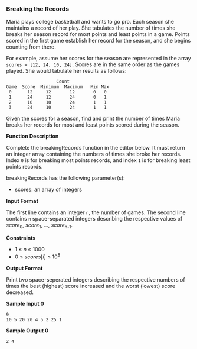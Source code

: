 ### __Breaking the Records__

Maria plays college basketball and wants to go pro. Each season she maintains a record of her play. She tabulates the number of times she breaks her season record for most points and least points in a game. Points scored in the first game establish her record for the season, and she begins counting from there.

For example, assume her scores for the season are represented in the array `scores = [12, 24, 10, 24]`. Scores are in the same order as the games played. She would tabulate her results as follows:

```
                   Count
Game  Score  Minimum  Maximum   Min Max
 0      12     12       12       0   0
 1      24     12       24       0   1
 2      10     10       24       1   1
 3      24     10       24       1   1
```

Given the scores for a season, find and print the number of times Maria breaks her records for most and least points scored during the season.

__Function Description__

Complete the breakingRecords function in the editor below. It must return an integer array containing the numbers of times she broke her records. Index `0` is for breaking most points records, and index `1` is for breaking least points records.

breakingRecords has the following parameter(s):

- scores: an array of integers

__Input Format__

The first line contains an integer `n`, the number of games.
The second line contains `n` space-separated integers describing the respective values of _score_<sub>0</sub>,  _score_<sub>1</sub>, ...,  _score_<sub>n-1</sub>.

__Constraints__

- 1 &le; _n_ &le; 1000
- 0 &le; _scores_[_i_] &le; 10<sup>8</sup>

__Output Format__

Print two space-seperated integers describing the respective numbers of times the best (highest) score increased and the worst (lowest) score decreased.

__Sample Input 0__
```
9
10 5 20 20 4 5 2 25 1
```
__Sample Output 0__
```
2 4
```
